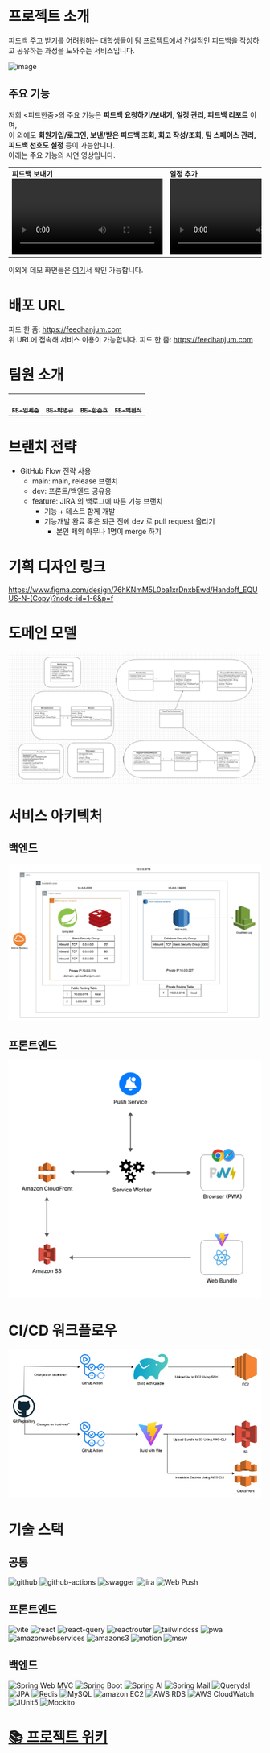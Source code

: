 # 프로젝트 소개
피드백 주고 받기를 어려워하는 대학생들이 팀 프로젝트에서 건설적인 피드백을 작성하고 공유하는 과정을 도와주는 서비스입니다.

![image](https://github.com/user-attachments/assets/cca47e96-12f7-4c30-88ec-a1a07b2eea21)

## 주요 기능
저희 <피드한줌>의 주요 기능은 **피드백 요청하기/보내기, 일정 관리, 피드백 리포트** 이며, <br>
이 외에도 **회원가입/로그인, 보낸/받은 피드백 조회, 회고 작성/조회, 팀 스페이스 관리, 피드백 선호도 설정** 등이 가능합니다. <br>
아래는 주요 기능의 시연 영상입니다.

<table>
<tr>
<td><b>피드백 보내기</b><br><video src="https://github.com/user-attachments/assets/993102a0-bad2-40e1-9e85-b79e5b4b12d8" ></video>
<td><b>일정 추가</b><br><video src="https://github.com/user-attachments/assets/ec202737-1815-41c5-aba3-3688374c839e" ></video>
<td><b>피드백 리포트를 포함한 마이페이지 기능</b><br><video src="https://github.com/user-attachments/assets/42de714d-d610-44b3-a638-8e718f611981" ></video>
</table>

이외에 데모 화면들은 [여기](https://github.com/softeer5th/Team5-EQUUS-N/wiki/%EB%8D%B0%EB%AA%A8-%ED%99%94%EB%A9%B4)서 확인 가능합니다.


# 배포 URL
피드 한 줌: https://feedhanjum.com <br>
위 URL에 접속해 서비스 이용이 가능합니다.
피드 한 줌: https://feedhanjum.com

# 팀원 소개

<table>
<tr>
<td align="center"><a href="https://github.com/lsj1137"><img src="https://avatars.githubusercontent.com/u/57708892?v=44" width="100px;" alt=""/><br /><sub><b>FE-임세준</b></sub></a><br />
<td align="center"><a href="https://github.com/vvsos1"><img src="https://avatars.githubusercontent.com/u/26290830?v=4" width="100px;" alt=""/><br /><sub><b>BE-박명규</b></sub></a><br />
<td align="center"><a href="https://github.com/GoGradually"><img src="https://avatars.githubusercontent.com/u/62929862?v=4" width="100px;" alt=""/><br /><sub><b>BE-한준호</b></sub></a><br />
<td align="center"><a href="https://github.com/hammsik"><img src="https://avatars.githubusercontent.com/u/116339092?v=4" width="100px;" alt=""/><br /><sub><b>FE-백현식</b></sub></a><br />
</table>


# 브랜치 전략

- GitHub Flow 전략 사용
    - main: main, release 브랜치
    - dev: 프론트/백엔드 공유용
    - feature: JIRA 의 백로그에 따른 기능 브랜치
        - 기능 + 테스트 함께 개발
        - 기능개발 완료 혹은 퇴근 전에 dev 로 pull request 올리기
            - 본인 제외 아무나 1명이 merge 하기

# 기획 디자인 링크

https://www.figma.com/design/76hKNmM5L0ba1xrDnxbEwd/Handoff_EQUUS-N-(Copy)?node-id=1-6&p=f

# 도메인 모델
![도메인 모델](./docs/domain_model.png)

# 서비스 아키텍처

## 백엔드
![backend_architecture.png](docs/backend_architecture.png)

## 프론트엔드
![img.png](docs/frontend_architecture.png)

# CI/CD 워크플로우
![img.png](docs/ci_cd_workflow.png)

# 기술 스택
## 공통

![github](https://img.shields.io/badge/github-181717?style=for-the-badge&logo=github&logoColor=white)
![github-actions](https://img.shields.io/badge/github%20actions-2088FF?style=for-the-badge&logo=github-actions&logoColor=white)
![swagger](https://img.shields.io/badge/swagger-85EA2D?style=for-the-badge&logo=swagger&logoColor=black)
![jira](https://img.shields.io/badge/jira-0052CC?style=for-the-badge&logo=jira&logoColor=white)
![Web Push](https://img.shields.io/badge/Web%20Push-000000?style=for-the-badge)

## 프론트엔드
![vite](https://img.shields.io/badge/vite-646CFF?style=for-the-badge&logo=vite&logoColor=yellow)
![react](https://img.shields.io/badge/react-61DAFB?style=for-the-badge&logo=react&logoColor=black)
![react-query](https://img.shields.io/badge/reactquery-FF4154?style=for-the-badge&logo=reactquery&logoColor=white)
![reactrouter](https://img.shields.io/badge/reactrouter-CA4245?style=for-the-badge&logo=reactrouter&logoColor=white)
![tailwindcss](https://img.shields.io/badge/tailwindcss-06B6D4?style=for-the-badge&logo=tailwindcss&logoColor=white)
![pwa](https://img.shields.io/badge/pwa-5A0FC8?style=for-the-badge&logo=pwa&logoColor=white)
![amazonwebservices](https://img.shields.io/badge/cloudfront-232F3E?style=for-the-badge&logo=amazonwebservices&logoColor=orange)
![amazons3](https://img.shields.io/badge/amazons3-569A31?style=for-the-badge&logo=amazons3&logoColor=white)
![motion](https://img.shields.io/badge/motion-0055FF?style=for-the-badge&logo=framer&logoColor=white)
![msw](https://img.shields.io/badge/mockserviceworker-FF6A33?style=for-the-badge&logo=mockserviceworker&logoColor=white)



## 백엔드
![Spring Web MVC](https://img.shields.io/badge/Spring%20Web%20MVC-%236DB33F?style=for-the-badge&logo=spring&logoColor=white)
![Spring Boot](https://img.shields.io/badge/Spring%20Boot-%236DB33F?style=for-the-badge&logo=springboot&logoColor=white)
![Spring AI](https://img.shields.io/badge/Spring%20AI-%236DB33F?style=for-the-badge&logo=spring&logoColor=white)
![Spring Mail](https://img.shields.io/badge/Spring%20Mail-%236DB33F?style=for-the-badge&logo=spring&logoColor=white)
![Querydsl](https://img.shields.io/badge/Querydsl-009688?style=for-the-badge)
![JPA](https://img.shields.io/badge/JPA-5C5C5C?style=for-the-badge&logo=hibernate&logoColor=white)
![Redis](https://img.shields.io/badge/Redis-%23DC382D?style=for-the-badge&logo=redis&logoColor=white)
![MySQL](https://img.shields.io/badge/MySQL-%234479A1?style=for-the-badge&logo=mysql&logoColor=white)
![amazon EC2](https://img.shields.io/badge/EC2-%23FF9900?style=for-the-badge&logo=amazon-ec2&logoColor=white)
![AWS RDS](https://img.shields.io/badge/RDS-%23FF9900?style=for-the-badge&logo=amazon-rds&logoColor=white)
![AWS CloudWatch](https://img.shields.io/badge/CloudWatch-%23FF9900?style=for-the-badge&logo=amazon-cloudwatch&logoColor=white)
![JUnit5](https://img.shields.io/badge/JUnit5-25A162?style=for-the-badge&logo=junit5)
![Mockito](https://img.shields.io/badge/mockito-25A162?style=for-the-badge&logo=mocha)

# [📚 프로젝트 위키](https://github.com/softeer5th/Team5-EQUUS-N/wiki)
